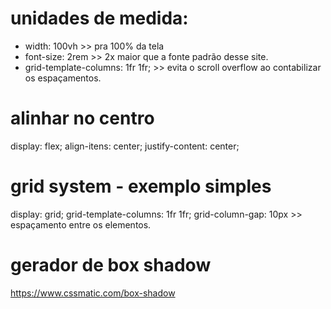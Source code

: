 # unidades de medida:
- width: 100vh     >> pra 100% da tela
- font-size: 2rem  >> 2x maior que a fonte padrão desse site.
- grid-template-columns: 1fr 1fr; >> evita o scroll overflow ao contabilizar os espaçamentos.
	
# alinhar no centro
display: flex;
align-itens: center;
justify-content: center;

# grid system - exemplo simples
display: grid;
grid-template-columns: 1fr 1fr;
grid-column-gap: 10px >> espaçamento entre os elementos.

# gerador de box shadow
https://www.cssmatic.com/box-shadow